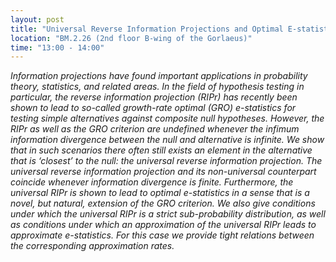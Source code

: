 ```yaml
---
layout: post
title: "Universal Reverse Information Projections and Optimal E-statistics (Tyron Lardy)"
location: "BM.2.26 (2nd floor B-wing of the Gorlaeus)"
time: "13:00 - 14:00"
---
```


<em>
Information projections have found important applications in probability theory, statistics, and related areas. In the field of hypothesis testing in particular, the reverse information projection (RIPr) has recently been shown to lead to so-called growth-rate optimal (GRO) e-statistics for testing simple alternatives against composite null hypotheses. However, the RIPr as well as the GRO criterion are undefined whenever the infimum information divergence between the null and alternative is infinite. We show that in such scenarios there often still exists an element in the alternative that is ‘closest’ to the null: the universal reverse information projection. The universal reverse information projection and its non-universal counterpart coincide whenever information divergence is finite. Furthermore, the universal RIPr is shown to lead to optimal e-statistics in a sense that is a novel, but natural, extension of the GRO criterion. We also give conditions under which the universal RIPr is a strict sub-probability distribution, as well as conditions under which an approximation of the universal RIPr leads to approximate e-statistics. For this case we provide tight relations between the corresponding approximation rates.
</em>
